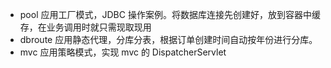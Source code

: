 - pool 应用工厂模式，JDBC 操作案例。将数据库连接先创建好，放到容器中缓存，在业务调用时就只需现取现用
- dbroute 应用静态代理，分库分表，根据订单创建时间自动按年份进行分库。
- mvc 应用策略模式，实现 mvc 的 DispatcherServlet